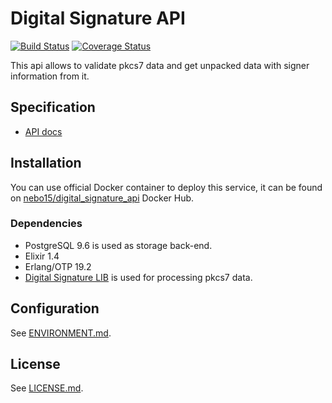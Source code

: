 # Digital Signature API
[![Build Status](https://api.travis-ci.org/Nebo15/digital_signature.api.svg?branch=master)](https://travis-ci.org/Nebo15/digital_signature.api) [![Coverage Status](https://coveralls.io/repos/github/Nebo15/digital_signature.api/badge.svg?branch=master)](https://coveralls.io/github/Nebo15/digital_signature.api?branch=master)

This api allows to validate pkcs7 data and get unpacked data with signer information from it.

## Specification

- [API docs](http://docs.ehealthapi1.apiary.io/#reference/internal.-digital-signature/verification/digital-signature)

## Installation

You can use official Docker container to deploy this service, it can be found on [nebo15/digital_signature_api](https://hub.docker.com/r/nebo15/digital_signature_api/) Docker Hub.

### Dependencies

- PostgreSQL 9.6 is used as storage back-end.
- Elixir 1.4
- Erlang/OTP 19.2
- [Digital Signature LIB](https://github.com/Nebo15/digital_signature.lib) is used for processing pkcs7 data.

## Configuration

See [ENVIRONMENT.md](docs/ENVIRONMENT.md).

## License

See [LICENSE.md](LICENSE.md).
